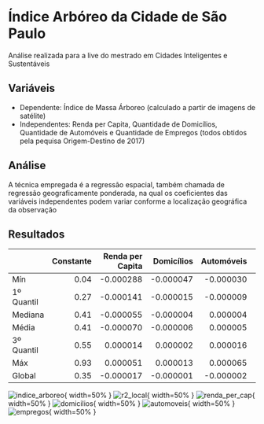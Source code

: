 # Índice Arbóreo da Cidade de São Paulo
Análise realizada para a live do mestrado em Cidades Inteligentes e Sustentáveis

## Variáveis

* Dependente: Índice de Massa Árboreo (calculado a partir de imagens de satélite)
* Independentes: Renda per Capita, Quantidade de Domicílios, Quantidade de Automóveis e Quantidade de Empregos (todos obtidos pela pequisa Origem-Destino de 2017)

## Análise

A técnica empregada é a regressão espacial, também chamada de regressão geograficamente ponderada, na qual os coeficientes das variáveis independentes podem variar conforme a localização geográfica da observação

## Resultados

|           | Constante| Renda per Capita| Domicílios| Automóveis|  Empregos|
|:----------|---------:|----------------:|----------:|----------:|---------:|
|Mín        |      0.04|        -0.000288|  -0.000047|  -0.000030| -0.000055|
|1º Quantil |      0.27|        -0.000141|  -0.000015|  -0.000009| -0.000003|
|Mediana    |      0.41|        -0.000055|  -0.000004|   0.000004| -0.000001|
|Média      |      0.41|        -0.000070|  -0.000006|   0.000005| -0.000005|
|3º Quantil |      0.55|         0.000014|   0.000002|   0.000016|  0.000000|
|Máx        |      0.93|         0.000051|   0.000013|   0.000065|  0.000002|
|Global     |      0.35|        -0.000017|  -0.000001|  -0.000002| -0.000003|

![indice_arboreo](images/massa_aborea.png){ width=50% }
![r2_local](images/R2_local.png){ width=50% }
![renda_per_cap](images/renda_per_cap.png){ width=50% }
![domicilios](images/domicilios.png){ width=50% }
![automoveis](images/automoveis.png){ width=50% }
![empregos](images/empregos.png){ width=50% }

